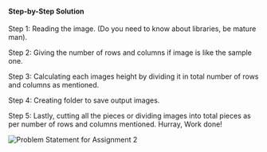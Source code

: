 #### Step-by-Step Solution
Step 1: Reading the image. (Do you need to know about libraries, be mature man).

Step 2: Giving the number of rows and columns if image is like the sample one.

Step 3: Calculating each images height by dividing it in total number of rows and columns as mentioned.

Step 4: Creating folder to save output images.

Step 5: Lastly, cutting all the pieces or dividing images into total pieces as per number of rows and columns mentioned.
Hurray, Work done!

![Problem Statement for Assignment 2]('assignment-2.jpg')
